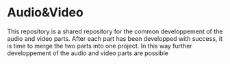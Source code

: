# Audio&amp;Video

This repository is a shared repository for the common developpement of the audio and video parts. After each part has been developped with success, it is time to merge the two parts into one project. In this way further developpement of the audio and video parts are possible